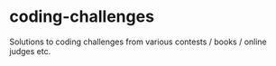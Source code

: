 # coding-challenges
Solutions to coding challenges from various contests / books / online judges etc.
